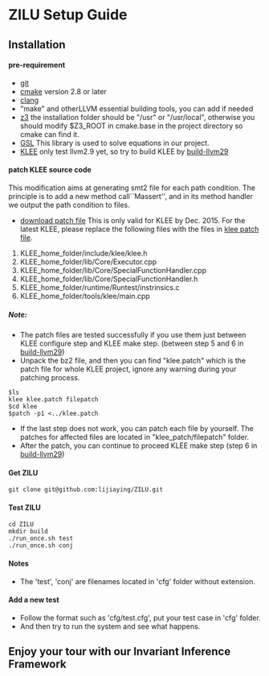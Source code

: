 # ZILU Setup Guide

## Installation
#### pre-requirement
* [git](https://git-scm.com/downloads)
* [cmake](https://cmake.org/) version 2.8 or later
* [clang](http://clang.llvm.org/get_started.html)
* "make" and otherLLVM essential building tools, you can add if needed
* [z3](https://github.com/Z3Prover/z3) the installation folder should be "/usr" or "/usr/local", otherwise you should modify $Z3_ROOT in cmake.base in the project directory so cmake can find it. 
* [GSL](http://www.gnu.org/software/gsl/) This library is used to solve equations in our project.
* [KLEE](https://klee.github.io/) only test llvm2.9 yet, so try to build KLEE by [build-llvm29](http://klee.github.io/build-llvm29/)


#### patch KLEE source code
This modification aims at generating smt2 file for each path condition.
The principle is to add a new method call``Massert'', and in its method handler we output the path condition to files.

* [download patch file](http://lijiaying.github.io/content/iif/klee_patch.tar.bz2) This is only valid for KLEE by Dec. 2015.
For the latest KLEE, please replace the following files with the files in [klee patch file](http://lijiaying.github.io/content/iif/klee_file_patch.tar.bz2).
1. KLEE_home_folder/include/klee/klee.h 
2. KLEE_home_folder/lib/Core/Executor.cpp
3. KLEE_home_folder/lib/Core/SpecialFunctionHandler.cpp
4. KLEE_home_folder/lib/Core/SpecialFunctionHandler.h
5. KLEE_home_folder/runtime/Runtest/instrinsics.c
6. KLEE_home_folder/tools/klee/main.cpp

##### Note:
+ The patch files are tested successfully if you use them just between KLEE configure step and KLEE make step. (between step 5 and 6 in [build-llvm29](http://klee.github.io/build-llvm29/))
+ Unpack the bz2 file, and then you can find "klee.patch" which is the patch file for whole KLEE project, ignore any warning during your patching process.
```
$ls
klee klee.patch filepatch
$cd klee
$patch -p1 <../klee.patch
```
+ If the last step does not work, you can patch each file by yourself. The patches for affected files are located in "klee_patch/filepatch" folder.
+ After the patch, you can continue to proceed KLEE make step (step 6 in [build-llvm29](http://klee.github.io/build-llvm29/))


#### Get ZILU
```
git clone git@github.com:lijiaying/ZILU.git
```

#### Test ZILU
```
cd ZILU
mkdir build
./run_once.sh test
./run_once.sh conj
```

#### Notes
+ The 'test', 'conj' are filenames located in 'cfg' folder without extension.

#### Add a new test
- Follow the format such as 'cfg/test.cfg', put your test case in 'cfg' folder.
- And then try to run the system and see what happens.

## Enjoy your tour with our Invariant Inference Framework
